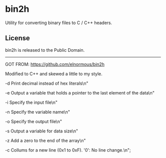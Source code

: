 # bin2h
Utility for converting binary files to C / C++ headers.

## License
bin2h is released to the Public Domain.

---

GOT FROM:
https://github.com/elnormous/bin2h

Modified to C++ and skewed a little to my style.



  -d        Print decimal instead of hex literals\n"
  
  -e        Output a variable that holds a pointer to the last element of the data\n"
  
  -i <in>   Specify the input file\n"
  
  -n <name> Specify the variable name\n"
  
  -o <out>  Specify the output file\n"
  
  -s        Output a variable for data size\n"
  
  -z        Add a zero to the end of the array\n"
  
  -c        Collums for a new line (0x1 to 0xF). '0': No line change.\n";
